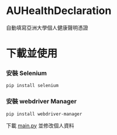 # AUHealthDeclaration
 自動填寫亞洲大學個人健康聲明憑證
 
# 下載並使用

### 安裝 Selenium

```python=
pip install selenium
```

### 安裝 webdriver Manager

```python=
pip install webdriver-manager
```

下載 [main.py](https://github.com/linchenghan/AUHealthDeclaration/blob/main/main.py) 並修改個人資料
